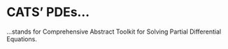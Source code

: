 # CATS’ PDEs…
…stands for Comprehensive Abstract Toolkit for Solving Partial Differential Equations.

